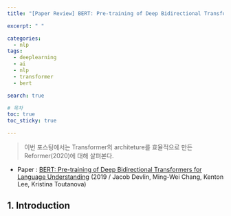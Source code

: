 ```yaml
---
title: "[Paper Review] BERT: Pre-training of Deep Bidirectional Transformers for Language Understanding 논문 분석"

excerpt: " "

categories: 
  - nlp
tags: 
  - deeplearning
  - ai
  - nlp
  - transformer
  - bert

search: true

# 목차
toc: true  
toc_sticky: true 

---
```



> 이번 포스팅에서는 Transformer의 architeture를 효율적으로 만든 Reformer(2020)에 대해 살펴본다.

- Paper : [BERT: Pre-training of Deep Bidirectional Transformers for Language Understanding](https://arxiv.org/abs/1810.04805)
          (2019 / Jacob Devlin, Ming-Wei Chang, Kenton Lee, Kristina Toutanova)


## 1. Introduction